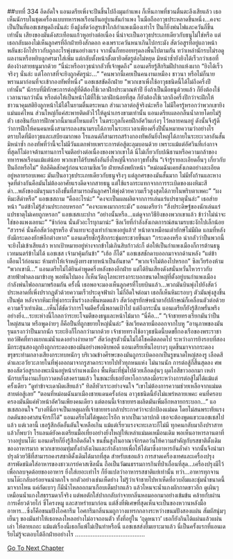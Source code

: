 ##บทที่ 334 อึดอัดใจ
แอนเดรียเพิ่งจะปีนขึ้นไปถึงมุมกำแพง ก็เห็นภาพที่ชวนตื่นตะลึงเสียแล้ว
เธอเห็นนักรบในชุดเครื่องแบบทหารพลเรือนยืนอยู่บนสันกำแพง ในมือถืออาวุธประหลาดชิ้นหนึ่ง...คงจะเป็นปืนที่แอชเชสพูดถึงนั่นล่ะ ยิ่งฝูงสัตว์อสูรเข้าใกล้กำแพงเมืองเท่าไร ปืนก็ยิ่งพ่นไฟและควันถี่ขึ้นเท่านั้น เสียงของมันดังสะเทือนแก้วหูอย่างต่อเนื่อง
นี่น่าจะเป็นอาวุธประเภทเดียวกับธนูไม่ใช่หรือ แต่เธอกลับมองไม่เห็นลูกศรที่อีกฝ่ายยิงสักดอก คงเพราะควันหนาเกินไปกระมัง สัตว์อสูรที่อยู่แถวหน้าพลันชะงักไปราวกับถูกอะไรพุ่งชนอย่างแรง จากนั้นก็ทยอยทรุดลงพื้นไปตามกัน
ทว่าเหล่านักรบไม่รอดูผลงานหรือหยิบลูกศรมาใส่เพิ่ม แต่กลับตั้งหน้าตั้งตายิงศัตรูต่อไม่หยุด มิหนำซ้ำยังยิงได้เร็วกว่าเธอที่ต้องง้างสายธนูมากด้วย
“นี่น่ะหรืออาวุธน่ากลัวที่เจ้าพูดถึง” แอนเดรียรู้สึกริมฝีปากแห้งผาก “ยิงได้เร็วจริงๆ นั่นล่ะ แต่โอกาสที่จะยิงถูกศัตรูน่ะ...”
“คนพวกนี้เคยเป็นคนงานเหมือง ชาวนา หรือไม่ก็นายพรานมาก่อนที่จะเข้ากองทัพที่หนึ่ง” แอชเชสขัดอีกฝ่าย “พวกเขาเพิ่งใช้อาวุธชนิดนี้ได้ไม่ถึงครึ่งปีเท่านั้น”
นักรบที่มีทักษะการต่อสู้ที่ดีต้องใช้เวลาฝึกประมาณห้าปี ยิ่งถ้าเป็นมือธนูด้วยแล้ว ก็ยิ่งต้องใช้เวลานานกว่านั้น หรือต่อให้เป็นหน้าไม้ที่ใช้เวลาฝึกน้อยที่สุด ก็ยังต้องใช้เวลาถึงครึ่งปีกว่าจะฝึกให้ชาวนาคุมสติยิงลูกหน้าไม้ได้ในยามตื่นตระหนก ส่วนเวลาต่อสู้จริงน่ะหรือ ไม่มีใครรู้หรอกว่าพวกเขายิงแม่นแค่ไหน ส่วนใหญ่ก็แค่สะพายติดตัวไว้ให้ดูน่าเกรงขามเท่านั้น
แอนเดรียเผลอกลืนน้ำลายโดยไม่รู้ตัว เธอชินกับการฝึกพวกนี้มาแต่ไหนแต่ไร ในตระกูลก็เคยฝึกอัศวินเก่งๆ ไว้หลายคนอยู่ ดังนั้นจึงรู้ดีว่าการฝึกให้คนคนหนึ่งสามารถลงสนามรบได้ภายในระยะเวลาเพียงครึ่งปีนั้นหมายความว่าอย่างไร ตราบใดที่มีอาวุธและเสบียงมากพอ โรแลนด์ก็สามารถสร้างกองทัพอันยิ่งใหญ่ได้ภายในระยะเวลาอันสั้น มิหนำซ้ำ กองทัพที่ว่านี้จะไม่มีวันแตกพ่ายเพราะการต่อสู้ตะลุมบอนด้วย เพราะแม้แต่อัศวินที่เก่งกาจที่สุดก็ไม่อาจต้านทานการโจมตีอย่างต่อเนื่องของพวกเขาได้
นี่ไม่เกี่ยวกับปณิธานหรือความกล้าของทหารพลเรือนแม้แต่น้อย พวกเขาได้รับพลังอันยิ่งใหญ่นี้จากอาวุธทั้งสิ้น
“เจ้ารู้รายละเอียดอื่นๆ เกี่ยวกับปืนอีกหรือไม่” ทิลลีคิดสักครู่ก่อนจะถามซิลเวีย
ฝ่ายหลังพยักหน้า “หม่อมฉันเคยสังเกตอย่างละเอียดอยู่หลายรอบเพคะ มันเป็นอาวุธประเภทเดียวกับธนูจริงๆ แต่ลูกศรของมันสั้นมาก ไม่มีทั้งก้านและหาง จุดที่ต่างกันคือมันไม่ต้องอาศัยแรงดีดจากสายธนู แต่ใช้แรงกระแทกจากการระเบิดของผงหิมะสีดำ...พลังของมันรุนแรงถึงขั้นที่สามารถดันลูกศรให้พุ่งด้วยความเร็วสูงสุดได้ภายในพริบตาเพคะ”
“ผงหิมะสีดำหรือ” แอชเชสถาม “คืออะไรน่ะ”
“คงจะเป็นผลผลิตจากการเล่นแร่แปรธาตุนั่นล่ะ” เธอส่ายหน้า “แต่ข้าไม่รู้ส่วนประกอบหรอก”
“คงจะแพงมากกระมัง” แอนเดรียว่า “สิ่งประดิษฐ์ของนักเล่นแร่แปรธาตุไม่เคยถูกหรอก”
แอชเชสเบะปาก “อย่างนั้นหรือ...แต่ดูจากวิธียิงของพวกเขาแล้ว ข้าว่าไม่น่าจะใช่ของแพงเลยนะ”
“ช้าก่อน นั่นตัวอะไรบุกมาน่ะ” ซิลเวียที่กำลังสังเกตการณ์สนามรบชะงักไปเล็กน้อย “สวรรค์ นั่นคือสัตว์อสูรหรือ ตัวแทบจะสูงเท่ากำแพงอยู่แล้ว! หน้าตาเหมือนเต่ายักษ์ไม่มีผิด แถมที่หลังยังมีกระดองยักษ์อีกต่างหาก”
แอนเดรียชักรู้สึกกระชุ่มกระชวยขึ้นมา “กระดองหรือ น่ากลัวว่าปืนพวกนี้จะยิงไม่เข้าเสียแล้ว หากเป้าหมายอยู่ห่างจากข้าไม่เกินสิบก้าวล่ะก็ ต่อให้เป็นกำแพงเมืองก็การต้านธนูเวทมนตร์ข้าไม่ได้ แอชเชส เจ้ามาคุ้มกันข้า”
“เฮ้อ ก็ได้” แอชเชสชักดาบออกมาจากด้านหลัง “แต่ข้าเตือนไว้ก่อนนะ ห้ามทำให้เจ้าหญิงทรงขายหน้าเป็นอันขาด”
“พวกเจ้าไม่ต้องไปหรอก” ซิลเวียร้องห้าม “พวกเขามี...”
แอนเดรียไม่ได้ยินคำพูดครึ่งหลังของอีกฝ่าย แต่ได้ยินเสียงดังสนั่นหวั่นไหวราวกับสายฟ้าฟาดลงมาข้างหู พอหันไปมอง ก็เห็นวัตถุโลหะทรงกระบอกขนาดใหญ่ที่ตั้งอยู่บนกำแพงเมืองกำลังพ่นไฟออกมาพร้อมกัน ครั้งนี้ เธอพอจะมองเห็นลูกศรที่โบยบินแล้ว...พวกมันบินพุ่งไปยังสัตว์ประหลาดที่เพิ่งปรากฏตัวด้วยความเร็วประดุจฟ้าผ่า
ไม่กี่อึดใจต่อมา เธอก็เห็นหิมะรอบๆ ตัวมันพุ่งสูงขึ้นเป็นฟุต หลังจากหิมะที่พุ่งกระเซ็นร่วงลงพื้นหมดแล้ว สัตว์อสูรยักษ์หน้าตาอัปลักษณ์ก็เคลื่อนตัวต่อด้วยความเร็วเท่าเดิม...เห็นได้ชัดว่าการโจมตีครั้งนี้พลาดเป้าไป
แต่ถึงกระนั้น แอนเดรียก็ยังรู้สึกพรั่นพรึงอย่างยิ่ง...ระยะห่างนี้ไกลกว่าระยะโจมตีของธนูและหน้าไม้มาก “นี่คือ...”
“เจ้าชายทรงเรียกมันว่าปืนใหญ่สนาม หรือพูดง่ายๆ ก็คือปืนที่ถูกขยายใหญ่นั่นล่ะ” ซิลเวียคลายมือออกจากใบหู “อานุภาพของมันรุนแรงกว่าปืนมากนัก ระยะยิงก็ไกลกว่ามากด้วย เจ้าชายทรงใช้อาวุธชนิดนี้บดขยี้กองเรือของพระราชาทอว์ฟิคที่ทางแยกแม่น้ำแดงอย่างง่ายดาย”
สัตว์อสูรตัวนั้นไม่ได้โชคดีตลอดไป ระหว่างการยิงรอบที่สอง มีกระสุนสองลูกยิงถูกกระดองของมันอย่างพอดิบพอดี แอนเดรียเห็นไอบางๆ ผุดขึ้นมาจากกระดองขรุขระท่ามกลางเสียงกระทบหนักๆ บริเวณข้างศีรษะของมันถูกระเบิดออกเป็นรูขนาดใหญ่สองรู เลือดสีดำและอวัยวะภายในที่พุ่งออกมาจากรูสาดกระจายไปทั่วทุกหนแห่ง
ไม่นานนัก การต่อสู้ก็สิ้นสุดลง ศพของสัตว์อสูรกองพะเนินอยู่หน้ากำแพงเมือง พื้นหิมะที่ชุ่มไปด้วยเลือดอุ่นๆ ผุดไอสีขาวออกมา เหล่านักรบเริ่มงานเก็บกวาดหลังสงครามแล้ว ในขณะที่เธอยังหาโอกาสลงมือระหว่างการต่อสู้ไม่ได้แม้แต่ครั้งเดียว
“ดูท่าข้าจะเดาผิดเสียแล้ว” ทิลลีหัวเราะอย่างจนใจ “เขาไม่ต้องการความช่วยเหลือจากแม่มดสายต่อสู้เลย”
“ตอนที่หม่อมฉันมาเมืองชายแดนครั้งก่อน อาวุธชนิดนี้ยังไม่แพร่หลายเพคะ คนที่ครอบครองมันมีแค่หัวหน้าอัศวินเพียงคนเดียว แต่ตอนนี้เจ้าชายทรงผลิตมันเพิ่มอีกหลายกระบอก...” แอชเชสถอนใจ “บางทีนี่อาจเป็นเหตุผลที่เจ้าชายทรงกล้าประกาศว่าจะปกป้องแม่มด โดยไม่สนพระทัยแรงกดดันของศาสนจักรก็ได้”
แอนเดรียไม่ได้พูดอะไรอีก หากเป็นเวลาปกติ เธอจะต้องพูดแขวะแอชเชสไปแล้ว แต่เวลานี้ เธอรู้สึกอัดอั้นตันใจเหลือเกิน แม้แต่เรี่ยวแรงจะทะเลาะก็ไม่มี
ทุกคนกลับมาถึงปราสาทแล้วก็พบว่า โรแลนด์ยังคงเตรียมมื้อเที่ยงอย่างยิ่งใหญ่ให้เหล่าแม่มดเหมือนเดิม
พอเห็นอาหารลานตาที่วางอยู่บนโต๊ะ แอนเดรียก็ยิ่งรู้สึกอึดอัดใจ
ชนชั้นสูงในอาณาจักรดอว์นให้ความสำคัญกับรสชาติดั้งเดิมของอาหารมาก พวกเขายอมทุ่มทั้งกำลังเงินและกำลังกายเพื่อให้ได้มาซึ่งอาหารอันล้ำค่า จากนั้นจึงนำมาปรุงด้วยวิธีที่สามารถคงรสชาติดั้งเดิมได้มากที่สุด สำหรับเธอแล้ว การสาดเครื่องเทศและเครื่องปรุงสารพัดชนิดใส่อาหารของชาวเกรย์คาสเซิลนั้น ถือเป็นวัฒนธรรมการกินที่ป่าเถื่อนที่สุด...เครื่องปรุงมีไว้เพื่อกลบจุดด้อยของอาหาร ยิ่งใส่เยอะเท่าไร ก็ยิ่งแปลว่าอาหารรสชาติแย่เท่านั้น
ทว่า...อาหารทุกจานบนโต๊ะกลับอร่อยจนน่าตกใจ
ยกตัวอย่างเช่นเห็ดย่าง ไม่รู้ว่าเจ้าชายไปหาเห็ดที่อวบอิ่มและชุ่มน้ำขนาดนี้มาจากไหน แค่กัดเบาๆ ก็มีน้ำไหลออกมาเกือบเต็มปากแล้ว
แล้วไหนจะน้ำแกงผักกาดขาวอีก ดูเผินๆ เหมือนน้ำแกงใสธรรมดาก็จริง แต่พอตักใส่ปากกลับกำจายกลิ่นหอมออกมาอย่างเข้มข้น คล้ายกับผ่านการเคี่ยวด้วยไก่ ซี่โครงหมู และสาหร่ายมาก่อน
แต่สิ่งที่พิเศษที่สุดเห็นจะเป็นของหวานหลังมื้ออาหาร...ซึ่งก็คือขนมปังไอศกรีม ไอศกรีมกลิ่นนมถูกวางแทรกกลางระหว่างขนมปังสองแผ่น สัมผัสนุ่มๆ เย็นๆ ของมันทำให้เธอหลงใหลอย่างไม่อาจถอนตัว ทั้งที่อยู่ใน ‘ฤดูหนาว’ เธอก็ยังกินได้แผ่นแล้วแผ่นเล่า
ให้ตายเถอะ แม้แต่เรื่องนี้เธอก็แพ้ไม่เป็นท่าหรือนี่
แอชเชสส่งยิ้มเยาะมาแล้ว นี่เป็นครั้งแรกที่แอนเดรียไม่รู้จะตอบโต้อีกฝ่ายอย่างไร
………………………………….




[Go To Next Chapter]( ./247.md)